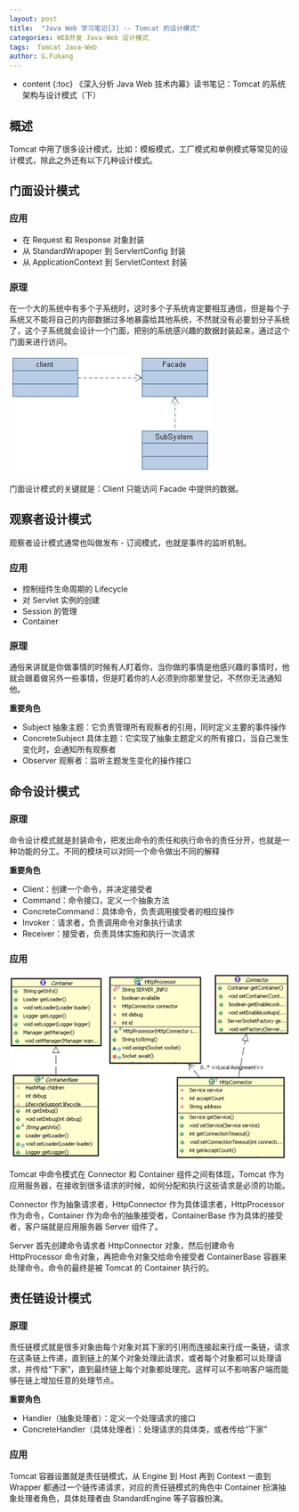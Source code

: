 ```yaml
---
layout: post
title:  "Java Web 学习笔记[3] -- Tomcat 的设计模式"
categories: WEB开发 Java-Web 设计模式
tags:  Tomcat Java-Web
author: G.Fukang
---
```

* content
{:toc}
《深入分析 Java Web 技术内幕》读书笔记：Tomcat 的系统架构与设计模式（下）

## 概述

Tomcat 中用了很多设计模式，比如：模板模式，工厂模式和单例模式等常见的设计模式，除此之外还有以下几种设计模式。

## 门面设计模式

### 应用

- 在 Request 和 Response 对象封装
- 从 StandardWrapoper 到 ServlertConfig 封装
- 从 ApplicationContext 到 ServletContext 封装

### 原理

在一个大的系统中有多个子系统时，这时多个子系统肯定要相互通信，但是每个子系统又不能将自己的内部数据过多地暴露给其他系统，不然就没有必要划分子系统了，这个子系统就会设计一个门面，把别的系统感兴趣的数据封装起来，通过这个门面来进行访问。

![](https://github.com/gongfukangEE/gongfukangEE.github.io/raw/master/_pic/Web/%E9%97%A8%E9%9D%A2%E8%AE%BE%E8%AE%A1%E6%A8%A1%E5%BC%8F.jpg)

门面设计模式的关键就是：Client 只能访问 Facade 中提供的数据。

## 观察者设计模式

观察者设计模式通常也叫做发布 - 订阅模式，也就是事件的监听机制。

### 应用

- 控制组件生命周期的 Lifecycle
- 对 Servlet 实例的创建
- Session 的管理
- Container

### 原理

通俗来讲就是你做事情的时候有人盯着你，当你做的事情是他感兴趣的事情时，他就会跟着做另外一些事情，但是盯着你的人必须到你那里登记，不然你无法通知他。

**重要角色**

- Subject 抽象主题：它负责管理所有观察者的引用，同时定义主要的事件操作
- ConcreteSubject 具体主题：它实现了抽象主题定义的所有接口，当自己发生变化时，会通知所有观察者
- Observer 观察者：监听主题发生变化的操作接口

## 命令设计模式

### 原理

命令设计模式就是封装命令，把发出命令的责任和执行命令的责任分开，也就是一种功能的分工。不同的模块可以对同一个命令做出不同的解释

**重要角色**

- Client：创建一个命令，并决定接受者
- Command：命令接口，定义一个抽象方法
- ConcreteCommand：具体命令，负责调用接受者的相应操作
- Invoker：请求者，负责调用命令对象执行请求
- Receiver：接受者，负责具体实施和执行一次请求

### 应用

![](https://github.com/gongfukangEE/gongfukangEE.github.io/raw/master/_pic/Web/%E5%91%BD%E4%BB%A4%E6%A8%A1%E5%BC%8F.png)

Tomcat 中命令模式在 Connector 和 Container 组件之间有体现，Tomcat 作为应用服务器，在接收到很多请求的时候，如何分配和执行这些请求是必须的功能。

Connector 作为抽象请求者，HttpConnector 作为具体请求者，HttpProcessor 作为命令，Container 作为命令的抽象接受者，ContainerBase 作为具体的接受者，客户端就是应用服务器 Server 组件了。

Server 首先创建命令请求者 HttpConnector 对象，然后创建命令 HttpProcessor 命令对象，再把命令对象交给命令接受者 ContainerBase 容器来处理命令。命令的最终是被 Tomcat 的 Container 执行的。

## 责任链设计模式

### 原理

责任链模式就是很多对象由每个对象对其下家的引用而连接起来行成一条链，请求在这条链上传递，直到链上的某个对象处理此请求，或者每个对象都可以处理请求，并传给“下家”，直到最终链上每个对象都处理完。这样可以不影响客户端而能够在链上增加任意的处理节点。

**重要角色**

- Handler（抽象处理者）：定义一个处理请求的接口
- ConcreteHandler（具体处理者）：处理请求的具体类，或者传给“下家”

### 应用

Tomcat 容器设置就是责任链模式，从 Engine 到 Host 再到 Context 一直到 Wrapper 都通过一个链传递请求，对应的责任链模式的角色中 Container 扮演抽象处理者角色，具体处理者由 StandardEngine 等子容器扮演。



